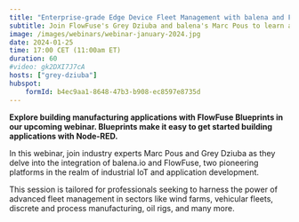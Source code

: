 ```yaml
---
title: "Enterprise-grade Edge Device Fleet Management with balena and FlowFuse"
subtitle: Join FlowFuse's Grey Dziuba and balena's Marc Pous to learn about Fleet Management.
image: /images/webinars/webinar-january-2024.jpg
date: 2024-01-25
time: 17:00 CET (11:00am ET) 
duration: 60
#video: gk2DXI7J7cA
hosts: ["grey-dziuba"]
hubspot:
    formId: b4ec9aa1-8648-47b3-b908-ec8597e8735d
---
```


**Explore building manufacturing applications with FlowFuse Blueprints in our upcoming webinar. Blueprints make it easy to get started building applications with Node-RED.**

<!--more-->

In this webinar, join industry experts Marc Pous and Grey Dziuba as they delve into the integration of balena.io and FlowFuse, two pioneering platforms in the realm of industrial IoT and application development. 

This session is tailored for professionals seeking to harness the power of advanced fleet management in sectors like wind farms, vehicular fleets, discrete and process manufacturing, oil rigs, and many more.





